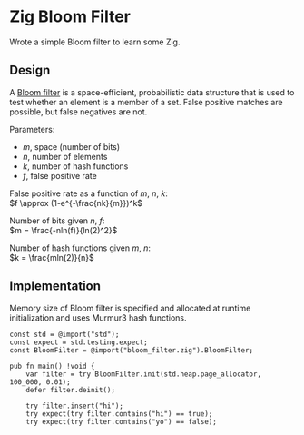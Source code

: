 # Zig Bloom Filter

Wrote a simple Bloom filter to learn some Zig.

## Design
A [Bloom filter](https://en.wikipedia.org/wiki/Bloom_filter) is a space-efficient, probabilistic data structure that is used to test whether an element is a member of a set. False positive matches are possible, but false negatives are not.

Parameters:  
* $m$, space (number of bits)  
* $n$, number of elements  
* $k$, number of hash functions  
* $f$, false positive rate  

False positive rate as a function of $m$, $n$, $k$:  
$f \approx (1-e^{-\frac{nk}{m}})^k$

Number of bits given $n$, $f$:  
$m = \frac{-nln(f)}{ln(2)^2}$

Number of hash functions given $m$, $n$:  
$k = \frac{mln(2)}{n}$

## Implementation
Memory size of Bloom filter is specified and allocated at runtime initialization and uses Murmur3 hash functions.

```zig
const std = @import("std");
const expect = std.testing.expect;
const BloomFilter = @import("bloom_filter.zig").BloomFilter;

pub fn main() !void {
    var filter = try BloomFilter.init(std.heap.page_allocator, 100_000, 0.01);
    defer filter.deinit();

    try filter.insert("hi");
    try expect(try filter.contains("hi") == true);
    try expect(try filter.contains("yo") == false);
```